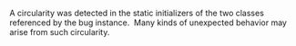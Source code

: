 A circularity was detected in the static initializers of the two classes referenced by the bug instance.  Many kinds of unexpected behavior may arise from such circularity.